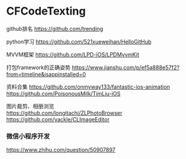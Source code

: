 # CFCodeTexting

github排名 https://github.com/trending

python学习
https://github.com/521xueweihan/HelloGitHub


MVVM框架
https://github.com/LPD-iOS/LPDMvvmKit

打包framework的正确姿势
https://www.jianshu.com/p/ef5a888e57f2?from=timeline&isappinstalled=0

资料合集
https://github.com/onmyway133/fantastic-ios-animation
https://github.com/PoisonousMilk/TimLiu-iOS

图片裁剪、相册浏览<br>
https://github.com/longitachi/ZLPhotoBrowser<br>
https://github.com/yackle/CLImageEditor

### 微信小程序开发
https://www.zhihu.com/question/50907897



